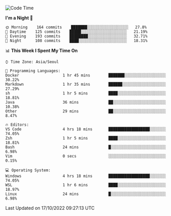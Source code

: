 <!--START_SECTION:waka-->
![Code Time](http://img.shields.io/badge/Code%20Time-1%2C488%20hrs%2027%20mins-blue)

**I'm a Night 🦉** 

```text
🌞 Morning    164 commits    ███████░░░░░░░░░░░░░░░░░░   27.8% 
🌆 Daytime    125 commits    █████░░░░░░░░░░░░░░░░░░░░   21.19% 
🌃 Evening    193 commits    ████████░░░░░░░░░░░░░░░░░   32.71% 
🌙 Night      108 commits    ████░░░░░░░░░░░░░░░░░░░░░   18.31%

```


📊 **This Week I Spent My Time On** 

```text
⌚︎ Time Zone: Asia/Seoul

💬 Programming Languages: 
Docker                   1 hr 45 mins        ███████░░░░░░░░░░░░░░░░░░   30.22% 
Markdown                 1 hr 35 mins        ██████░░░░░░░░░░░░░░░░░░░   27.29% 
sh                       1 hr 5 mins         ████░░░░░░░░░░░░░░░░░░░░░   18.81% 
Java                     36 mins             ██░░░░░░░░░░░░░░░░░░░░░░░   10.38% 
Other                    29 mins             ██░░░░░░░░░░░░░░░░░░░░░░░   8.47%

🔥 Editors: 
VS Code                  4 hrs 18 mins       ██████████████████░░░░░░░   74.05% 
Zsh                      1 hr 5 mins         ████░░░░░░░░░░░░░░░░░░░░░   18.81% 
Bash                     24 mins             █░░░░░░░░░░░░░░░░░░░░░░░░   6.98% 
Vim                      0 secs              ░░░░░░░░░░░░░░░░░░░░░░░░░   0.15%

💻 Operating System: 
Windows                  4 hrs 18 mins       ██████████████████░░░░░░░   74.05% 
WSL                      1 hr 6 mins         ████░░░░░░░░░░░░░░░░░░░░░   18.97% 
Linux                    24 mins             █░░░░░░░░░░░░░░░░░░░░░░░░   6.98%

```


 Last Updated on 17/10/2022 09:27:13 UTC
<!--END_SECTION:waka-->
